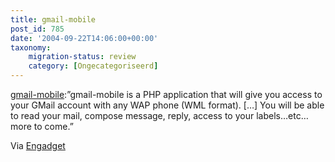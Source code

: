 ```yaml
---
title: gmail-mobile
post_id: 785
date: '2004-09-22T14:06:00+00:00'
taxonomy:
    migration-status: review
    category: [Ongecategoriseerd]
---
```

[gmail-mobile](https://web.archive.org/web/20050207105915/http://sourceforge.net/projects/gmail-mobile/):”gmail-mobile is a PHP application that will give you access to your GMail account with any WAP phone (WML format). […] You will be able to read your mail, compose message, reply, access to your labels…etc…more to come.”

Via [Engadget](https://web.archive.org/web/20050207105915/http://www.engadget.com/entry/3633953427552507/)